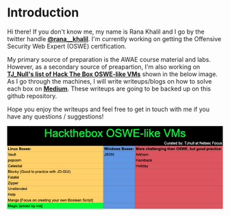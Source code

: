 # Introduction

Hi there! If you don't know me, my name is Rana Khalil and I go by the twitter handle [**@rana\_\_khalil**](https://twitter.com/rana__khalil). I'm currently working on getting the Offensive Security Web Expert \(OSWE\) certification.

My primary source of preparation is the AWAE course material and labs. However, as a secondary source of preapartion, I'm also working on [**TJ\_Null's list of Hack The Box OSWE-like VMs**](https://docs.google.com/spreadsheets/u/1/d/1dwSMIAPIam0PuRBkCiDI88pU3yzrqqHkDtBngUHNCw8/htmlview#) shown in the below image. As I go through the machines, I will write writeups/blogs on how to solve each box on [**Medium**](https://medium.com/@ranakhalil101). These writeups are going to be backed up on this github repository. 

Hope you enjoy the writeups and feel free to get in touch with me if you have any questions / suggestions! 

![](images/introduction/boxes.png)
